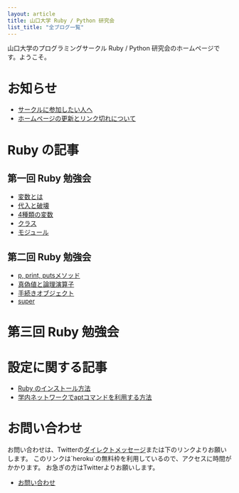 ```yaml
---
layout: article
title: 山口大学 Ruby / Python 研究会
list_title: "全ブログ一覧"
---
```


山口大学のプログラミングサークル Ruby / Python 研究会のホームページです。ようこそ。

# お知らせ

- [サークルに参加したい人へ](2019/11/17/173933.html)
- [ホームページの更新とリンク切れについて](2019/11/17/174443.html)

# Ruby の記事

## 第一回 Ruby 勉強会

- [変数とは](2019/11/17/145743.html)
- [代入と破壊](2019/11/17/154125.html)
- [4種類の変数](2019/11/17/160337.html)
- [クラス](2019/11/17/231521.html)
- [モジュール](2019/11/18/011623.html)

## 第二回 Ruby 勉強会

- [p, print, putsメソッド](2019/11/18/022057.html)
- [真偽値と論理演算子](2019/11/18/031545.html)
- [手続きオブジェクト](2019/11/23/040755.html)
- [super](2019/11/23/053516.html)

# 第三回 Ruby 勉強会


<!--
# GO の記事

## 第一回 GO 勉強会

- [Hello, world](2019/11/23/075341.html)
- [パッケージ](2019/11/23/080310.html)
- [インポート](2019/11/23/083627.html)
- [関数](2019/11/23/090417.html)

-->

# 設定に関する記事

- [Ruby のインストール方法](2019/11/18/085538.html)
- [学内ネットワークでaptコマンドを利用する方法](2019/11/17/181758.html)

# お問い合わせ
お問い合わせは、Twitterの[ダイレクトメッセージ](https://twitter.com/__ruby_python__)または下のリンクよりお願いします。
このリンクは`heroku`の無料枠を利用しているので、アクセスに時間がかかります。
お急ぎの方はTwitterよりお願いします。

- [お問い合わせ](https://sekiei.herokuapp.com/ruby_python_programming_circle)